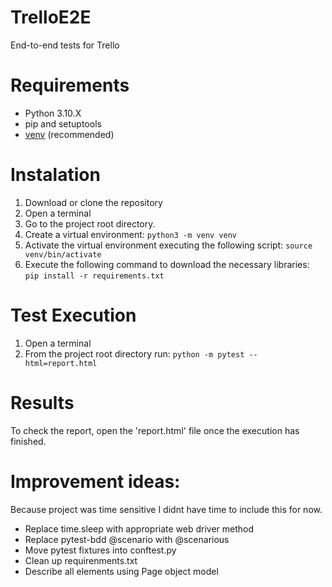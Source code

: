 # TrelloE2E
End-to-end tests for Trello

# Requirements

* Python 3.10.X
* pip and setuptools
* [venv](<https://packaging.python.org/guides/installing-using-pip-and-virtual-environments/>) (recommended)

# Instalation

1. Download or clone the repository 
2. Open a terminal
3. Go to the project root directory.
4. Create a virtual environment: `python3 -m venv venv`
5. Activate the virtual environment executing the following script: `source venv/bin/activate`
6. Execute the following command to download the necessary libraries:  `pip install -r requirements.txt`

# Test Execution

1. Open a terminal
2. From the project root directory run: `python -m pytest --html=report.html`

# Results

To check the report, open the 'report.html' file once the execution has finished.

# Improvement ideas:

Because project was time sensitive I didnt have time to include this for now.

* Replace time.sleep with appropriate web driver method 
* Replace pytest-bdd @scenario with @scenarious 
* Move pytest fixtures into conftest.py 
* Clean up requirenments.txt 
* Describe all elements using Page object model
